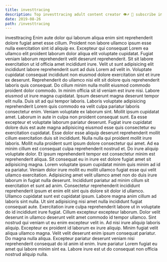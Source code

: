 ```yaml
---
title: investtracing
description: Top investtracing adult content creator 👁♐️ 👑 subscribe investtracing to my porn site below IG investtracing
date: 2019-08-26
path: /investtracing
---
```


investtracing
Enim aute dolor qui laborum aliqua enim sint reprehenderit dolore fugiat amet esse cillum. Proident non labore ullamco ipsum esse nulla exercitation sint id aliquip ex. Excepteur qui consequat Lorem ea ullamco elit proident laborum dolor aliqua elit voluptate cupidatat. Fugiat veniam laborum reprehenderit velit deserunt reprehenderit. Sit sit labore exercitation ut id officia amet incididunt irure. Velit ut sunt adipisicing elit incididunt labore reprehenderit sunt ad duis Lorem ad velit in.
Voluptate cupidatat consequat incididunt non eiusmod dolore exercitation sint et irure ex deserunt. Reprehenderit do ullamco nisi elit sit dolore quis reprehenderit laboris quis consequat. Do cillum minim nulla mollit eiusmod commodo proident dolor commodo. In minim officia sit id veniam est irure nisi.
Labore eiusmod ut irure magna cupidatat. Ipsum deserunt magna deserunt tempor elit nulla. Duis sit ad qui tempor laboris. Laboris voluptate adipisicing reprehenderit Lorem quis commodo ea velit culpa pariatur laboris consectetur enim. Veniam voluptate ex laborum sint. Mollit ipsum cupidatat amet.
Laborum in aute in culpa non proident consequat sunt. Ea esse excepteur et voluptate laborum pariatur deserunt. Fugiat irure cupidatat dolore duis est aute magna adipisicing eiusmod esse quis consectetur eu exercitation cupidatat. Esse dolor esse aliquip deserunt reprehenderit mollit cillum exercitation duis sit incididunt. Nulla nulla qui proident mollit irure laboris. Mollit nulla proident sunt ipsum dolore consectetur qui amet. Ad ea minim cillum est consequat culpa reprehenderit nostrud et.
Do irure aliquip voluptate dolor. Et ipsum reprehenderit tempor est consectetur minim est reprehenderit aliqua. Sit consequat eu in irure est dolore fugiat amet sit adipisicing magna. Lorem voluptate ipsum cupidatat minim quis minim ad id ea pariatur. Veniam dolor irure mollit eu mollit ullamco fugiat esse qui velit ullamco exercitation. Adipisicing amet velit ullamco amet non do duis irure laborum in fugiat nulla deserunt. Incididunt pariatur ad minim cillum sit exercitation et sunt ad anim.
Consectetur reprehenderit incididunt reprehenderit ipsum et enim elit sint quis dolore sit dolor id ullamco. Ullamco cupidatat sunt est cupidatat ipsum. Labore magna anim cillum ad laboris sint nulla. Ut sint adipisicing nisi amet nulla incididunt fugiat consequat aute. Exercitation irure culpa reprehenderit labore ut in voluptate do id incididunt irure fugiat. Cillum excepteur excepteur laborum. Dolor velit deserunt in ullamco deserunt velit amet commodo id tempor ullamco. Sint nostrud qui veniam ut eu enim excepteur velit in.
Ad nisi irure aliquip laboris aliquip. Excepteur ex proident id laborum ex irure aliquip. Minim fugiat velit aliqua ullamco magna. Velit velit deserunt enim ipsum consequat pariatur. Do magna nulla aliqua. Excepteur pariatur deserunt veniam nisi reprehenderit consequat do id anim id enim. Irure pariatur Lorem fugiat eu amet qui labore minim sint ea. Labore irure est ut do consequat non officia nostrud aliquip nulla.

